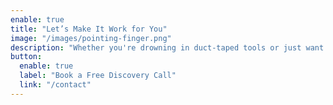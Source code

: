 ```yaml
---
enable: true
title: "Let’s Make It Work for You"
image: "/images/pointing-finger.png"
description: "Whether you're drowning in duct-taped tools or just want to plan smarter for what's next—I'm here to help you take ownership of your technology and move forward with confidence."
button:
  enable: true
  label: "Book a Free Discovery Call"
  link: "/contact"
---
```

